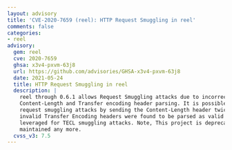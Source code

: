 ```yaml
---
layout: advisory
title: 'CVE-2020-7659 (reel): HTTP Request Smuggling in reel'
comments: false
categories:
- reel
advisory:
  gem: reel
  cve: 2020-7659
  ghsa: x3v4-pxvm-63j8
  url: https://github.com/advisories/GHSA-x3v4-pxvm-63j8
  date: 2021-05-24
  title: HTTP Request Smuggling in reel
  description: |
    reel through 0.6.1 allows Request Smuggling attacks due to incorrect
    Content-Length and Transfer encoding header parsing. It is possible to conduct HTTP
    request smuggling attacks by sending the Content-Length header twice. Furthermore,
    invalid Transfer Encoding headers were found to be parsed as valid which could be
    leveraged for TECL smuggling attacks. Note, This project is deprecated, and is not
    maintained any more.
  cvss_v3: 7.5
---
```

